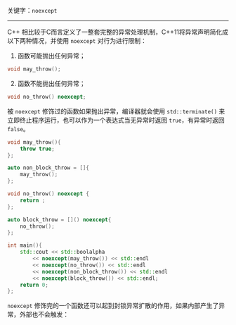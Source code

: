
关键字：`noexcept`

----

C++ 相比较于C而言定义了一整套完整的异常处理机制，C++11将异常声明简化成以下两种情况，并使用 `noexcept` 对行为进行限制：

1. 函数可能抛出任何异常；
```cpp
void may_throw();
```
2. 函数不能抛出任何异常；
```cpp
void no_throw() noexcept;
```

被 `noexcept` 修饰过的函数如果抛出异常，编译器就会使用 `std::terminate()` 来立即终止程序运行，也可以作为一个表达式当无异常时返回 `true`，有异常时返回 `false`。

```cpp
void may_throw(){
    throw true;
};

auto non_block_throw = []{
    may_throw();
};

void no_throw() noexcept {
    return ;
};

auto block_throw = []() noexcept{
    no_throw();
};

int main(){
    std::cout << std::boolalpha 
        << noexcept(may_throw()) << std::endl
        << noexcept(no_throw()) << std::endl
        << noexcept(non_block_throw()) << std::endl
        << noexcept(block_throw()) << std::endl;
    return 0;
};
```

`noexcept` 修饰完的一个函数还可以起到封锁异常扩散的作用，如果内部产生了异常，外部也不会触发：
